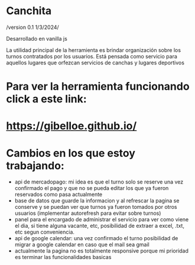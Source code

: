# Canchita
 /version 0.1 1/3/2024/

Desarrollado en vanilla js

La utilidad principal de la herramienta es brindar organización sobre los turnos contratados por los usuarios. Está pensada como servicio para aquellos lugares que orfezcan servicios de canchas y lugares deportivos

# Para ver la herramienta funcionando click a este link: 
# https://gibelloe.github.io/

# Cambios en los que estoy trabajando:
 - api de mercadopago: mi idea es que el turno solo se reserve una vez confirmado el pago y que no se pueda editar los que ya fueron reservados como pasa actualmente
 - base de datos que guarde la informacion y al refrescar la pagina se conserve y se puedan ver que turnos ya fueron tomados por otros usuarios (implementar autorefresh para evitar sobre turnos)
 - panel para el encargado de administrar el servicio para ver como viene el dia, si tiene alguna vacante, etc, posibilidad de extraer a excel, .txt, etc segun conveniencia.
 - api de google calendar: una vez confirmado el turno posibilidad de migrar a google calendar en caso que el mail sea gmail
 - actualmente la pagina no es totalmente responsive porque mi prioridad es terminar las funcionalidades basicas


